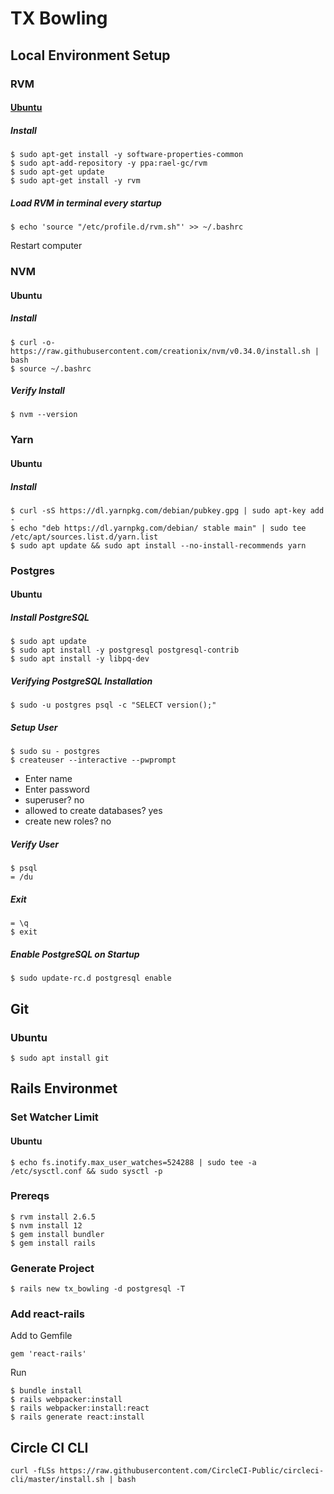 # TX Bowling
## Local Environment Setup
### RVM
#### [Ubuntu](https://github.com/rvm/ubuntu_rvm)
##### Install

```
$ sudo apt-get install -y software-properties-common
$ sudo apt-add-repository -y ppa:rael-gc/rvm
$ sudo apt-get update
$ sudo apt-get install -y rvm
```
##### Load RVM in terminal every startup
```
$ echo 'source "/etc/profile.d/rvm.sh"' >> ~/.bashrc
```

Restart computer

### NVM
#### Ubuntu
##### Install
```
$ curl -o- https://raw.githubusercontent.com/creationix/nvm/v0.34.0/install.sh | bash
$ source ~/.bashrc
```
##### Verify Install
```
$ nvm --version
```

### Yarn
#### Ubuntu
##### Install
```
$ curl -sS https://dl.yarnpkg.com/debian/pubkey.gpg | sudo apt-key add -
$ echo "deb https://dl.yarnpkg.com/debian/ stable main" | sudo tee /etc/apt/sources.list.d/yarn.list
$ sudo apt update && sudo apt install --no-install-recommends yarn
```
### Postgres

#### Ubuntu

##### Install PostgreSQL

```
$ sudo apt update
$ sudo apt install -y postgresql postgresql-contrib
$ sudo apt install -y libpq-dev
```

##### Verifying PostgreSQL Installation
```
$ sudo -u postgres psql -c "SELECT version();"
```

##### Setup User
```
$ sudo su - postgres
$ createuser --interactive --pwprompt
```
* Enter name
* Enter password
* superuser? no
* allowed to create databases? yes
* create new roles? no

##### Verify User
```
$ psql
= /du
```

##### Exit
```
= \q
$ exit
```

##### Enable PostgreSQL on Startup
```
$ sudo update-rc.d postgresql enable
```

## Git

### Ubuntu

```
$ sudo apt install git
```

## Rails Environmet
### Set Watcher Limit
#### Ubuntu
```
$ echo fs.inotify.max_user_watches=524288 | sudo tee -a /etc/sysctl.conf && sudo sysctl -p
```
### Prereqs
```
$ rvm install 2.6.5
$ nvm install 12
$ gem install bundler
$ gem install rails
```

### Generate Project
```
$ rails new tx_bowling -d postgresql -T
```

### Add react-rails
Add to Gemfile
```
gem 'react-rails'
```
Run
```
$ bundle install
$ rails webpacker:install
$ rails webpacker:install:react
$ rails generate react:install
```

## Circle CI CLI
```
curl -fLSs https://raw.githubusercontent.com/CircleCI-Public/circleci-cli/master/install.sh | bash
```
